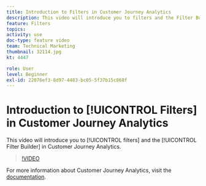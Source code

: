 ```yaml
---
title: Introduction to Filters in Customer Journey Analytics
description: This video will introduce you to filters and the Filter Builder in Adobe Customer Journey Analytics.
feature: Filters
topics: 
activity: use
doc-type: feature video
team: Technical Marketing
thumbnail: 32114.jpg
kt: 4447

role: User
level: Beginner
exl-id: 22076ef3-8d97-4483-bc05-5f37b15c868f
---
```

# Introduction to [!UICONTROL Filters] in Customer Journey Analytics

This video will introduce you to [!UICONTROL filters] and the [!UICONTROL Filter Builder] in Customer Journey Analytics.

>[!VIDEO](https://video.tv.adobe.com/v/32114/?quality=12)

For more information about Customer Journey Analytics, visit the [documentation](https://experienceleague.adobe.com/docs/analytics-platform/using/cja-landing.html).
